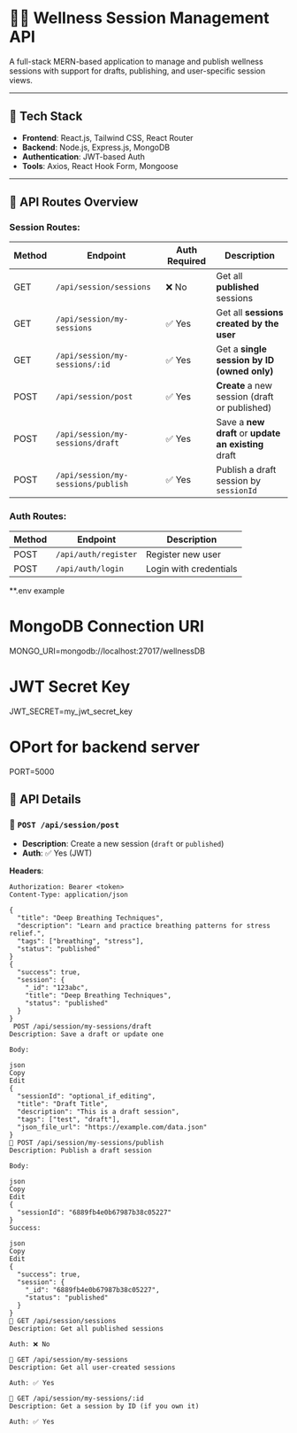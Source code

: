 # 🧘‍♂️ Wellness Session Management API

A full-stack MERN-based application to manage and publish wellness sessions with support for drafts, publishing, and user-specific session views.

---

## 🚀 Tech Stack

- **Frontend**: React.js, Tailwind CSS, React Router  
- **Backend**: Node.js, Express.js, MongoDB  
- **Authentication**: JWT-based Auth  
- **Tools**: Axios, React Hook Form, Mongoose

---

## 📂 API Routes Overview

### Session Routes:

| Method | Endpoint                         | Auth Required | Description                                   |
|--------|----------------------------------|---------------|-----------------------------------------------|
| GET    | `/api/session/sessions`          | ❌ No         | Get all **published** sessions                |
| GET    | `/api/session/my-sessions`       | ✅ Yes        | Get all **sessions created by the user**      |
| GET    | `/api/session/my-sessions/:id`   | ✅ Yes        | Get a **single session by ID (owned only)**   |
| POST   | `/api/session/post`              | ✅ Yes        | **Create** a new session (draft or published) |
| POST   | `/api/session/my-sessions/draft` | ✅ Yes        | Save a **new draft** or **update an existing** draft |
| POST   | `/api/session/my-sessions/publish` | ✅ Yes      | Publish a draft session by `sessionId`        |

### Auth Routes:

| Method | Endpoint         | Description        |
|--------|------------------|--------------------|
| POST   | `/api/auth/register` | Register new user |
| POST   | `/api/auth/login`    | Login with credentials |

**.env example

# MongoDB Connection URI
MONGO_URI=mongodb://localhost:27017/wellnessDB

# JWT Secret Key
JWT_SECRET=my_jwt_secret_key

# OPort for backend server
PORT=5000


## 📘 API Details

### 🔹 `POST /api/session/post`

- **Description**: Create a new session (`draft` or `published`)
- **Auth**: ✅ Yes (JWT)

**Headers**:
```http
Authorization: Bearer <token>
Content-Type: application/json

{
  "title": "Deep Breathing Techniques",
  "description": "Learn and practice breathing patterns for stress relief.",
  "tags": ["breathing", "stress"],
  "status": "published"
}
{
  "success": true,
  "session": {
    "_id": "123abc",
    "title": "Deep Breathing Techniques",
    "status": "published"
  }
}
 POST /api/session/my-sessions/draft
Description: Save a draft or update one

Body:

json
Copy
Edit
{
  "sessionId": "optional_if_editing",
  "title": "Draft Title",
  "description": "This is a draft session",
  "tags": ["test", "draft"],
  "json_file_url": "https://example.com/data.json"
}
🔹 POST /api/session/my-sessions/publish
Description: Publish a draft session

Body:

json
Copy
Edit
{
  "sessionId": "6889fb4e0b67987b38c05227"
}
Success:

json
Copy
Edit
{
  "success": true,
  "session": {
    "_id": "6889fb4e0b67987b38c05227",
    "status": "published"
  }
}
🔹 GET /api/session/sessions
Description: Get all published sessions

Auth: ❌ No

🔹 GET /api/session/my-sessions
Description: Get all user-created sessions

Auth: ✅ Yes

🔹 GET /api/session/my-sessions/:id
Description: Get a session by ID (if you own it)

Auth: ✅ Yes

